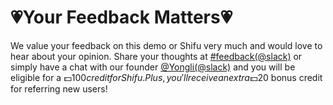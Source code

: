 # 💗**Your Feedback Matters**💗

We value your feedback on this demo or Shifu very much and would love to hear about your opinion. Share your thoughts at [#feedback(@slack)](https://shifuproj.slack.com/archives/C04N5AJJL8Y) or simply have a chat with our founder [@Yongli(@slack)](https://shifuproj.slack.com/archives/D04MMBWKUUR) and you will be eligible for a 💵$100 credit for Shifu. Plus, you'll receive an extra 💵$20 bonus credit for referring new users!